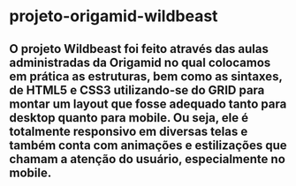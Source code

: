 # projeto-origamid-wildbeast
## O projeto Wildbeast foi feito através das aulas administradas da Origamid no qual colocamos em prática as estruturas, bem como as sintaxes, de HTML5 e CSS3 utilizando-se do GRID para montar um layout que fosse adequado tanto para desktop quanto para mobile. Ou seja, ele é totalmente responsivo em diversas telas e também conta com animações e estilizações que chamam a atenção do usuário, especialmente no mobile. 
